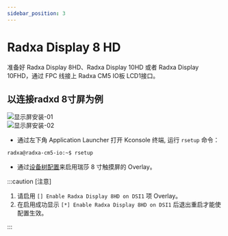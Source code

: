 ```yaml
---
sidebar_position: 3
---
```


# Radxa Display 8 HD
准备好 Radxa Display 8HD、Radxa Display 10HD  或者 Radxa Display 10FHD，通过 FPC 线接上 Radxa CM5 IO板 LCD1接口。

## 以连接radxd 8寸屏为例

![显示屏安装-01](/img/rock5b/rock5b-display-8hd-FPC.webp)  
![显示屏安装-02](/img/cm5/cm5io-display-8hd-connected.webp)

- 通过左下角 Application Launcher 打开 Kconsole 终端, 运行 `rsetup` 命令：

```bash
radxa@radxa-cm5-io:~$ rsetup
```

- 通过[设备树配置](../radxa-os/sys-config/rsetup#overlays)来启用瑞莎 8 寸触摸屏的 Overlay。

:::caution [注意]

1. 请启用 `[] Enable Radxa Display 8HD on DSI1` 项 Overlay。
2. 在启用成功显示 `[*] Enable Radxa Display 8HD on DSI1` 后退出重启才能使配置生效。

:::
